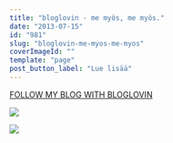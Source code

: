 ```yaml
---
title: "bloglovin - me myös, me myös."
date: "2013-07-15"
id: "981"
slug: "bloglovin-me-myos-me-myos"
coverImageId: ""
template: "page"
post_button_label: "Lue lisää"
---
```


[FOLLOW MY BLOG WITH BLOGLOVIN](http://www.bloglovin.com/blog/3148357/?claim=vxheaxgrjpg)

  

[![](images/uimiskuvat2.JPG)](http://3.bp.blogspot.com/-D3EzVQX13bE/UeOe13BHySI/AAAAAAAAGSs/djakdHG2kRw/s1600/uimiskuvat2.JPG)

  

[![](images/ak.png)](http://2.bp.blogspot.com/-CtdxwnEYhTw/UeOe3AFG3QI/AAAAAAAAGS0/5ZFXSe0JIY8/s1600/ak.png)
